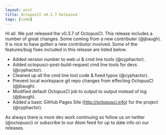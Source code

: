 ```yaml
---
layout: post
title: OctopusCI v0.3.7 Released
tags: [code]
---
```


Hi all. We just released the v0.3.7 of OctopusCI. This release includes a number of great changes.
Some coming from a new contributer (@jbaugh). It is nice to have gotten a new contributor involved.
Some of the features/bug fixes included in this release are listed below.

* Added version number to web ui & cmd line tools (@cyphactor).
* Added octopusci-post-build-request cmd line tools for devs (@cyphactor).
* Cleaned up all the cmd line tool code & fixed typos (@cyphactor).
* Prevent local workspace git repo changes from effecting OctopusCI (@jbaugh).
* Modified default OctopusCI job to output to output instead of log (@jbaugh).
* Added a basic GitHub Pages Site (http://octopusci.info) for the project (@cyphactor).

As always there is more dev work continuing so follow us on twitter (@octopusci) or subscribe to
our Atom feed for up to date info on our releases.
